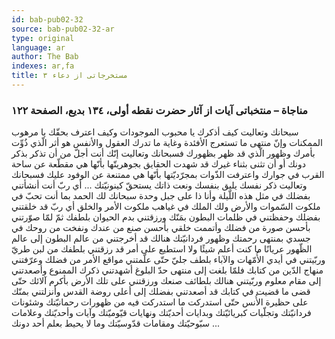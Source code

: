 ```yaml
---
id: bab-pub02-32
source: bab-pub02-32-ar
type: original
language: ar
author: The Bab
indexes: ar,fa
title: مستخرجاتى از دعاء ۳
---
```

### مناجاة – منتخباتى آيات از آثار حضرت نقطه أولى، ۱۳٤ بديع، الصفحة ۱۲۲

سبحانك وتعاليت كيف أذكرك يا محبوب الموجودات وكيف اعترف بحقّك يا مرهوب الممكنات وإنّ منتهى ما تستعرج الأفئدة وغاية ما تدرك العقول والأنفس هو أثر الّذي ذُوِّت بأمرك وظهور الّذي قد ظهر بظهورك فسبحانك وتعاليت إنّك أنت أجلّ من أن تذكر بذكر دونك أو أن تثنى بثناء غيرك قد شهدت الحقايق بجوهريتّها بأنّها هي مقطّعة عن ساحة القرب في جوارك واعترفت الذّوات بمجرّديّتها بأنّها هي ممتنعة عن الوفود عليك فسبحانك وتعاليت ذكر نفسك يليق بنفسك ونعت ذاتك يستحقّ كينونيّتك ... أي ربّ أنت أنشأتني بفضلك في مثل هذه اللّيلة وأنا ذا على جبل وحدة سبحانك لك الحمد بما أنت تحبّ في ملكوت السّموات والأرض ولك الملك في غياهب ملكوت الأمر والخلق أي ربّ قد خلقتني بفضلك وحفظتني في ظلمات البطون بمَنّك ورزقتني بدم الحيوان بلطفك ثمّ لمّا صوّرتني بأحسن صورة من فضلك وأتممت خلقي بأحسن صنع من عندك ونفخت من روحك في جسدي بمنتهى رحمتك وظهور فردانيّتك هنالك قد أخرجتني من عالم البطون إلى عالم الظّهور عريانًا ما كنت أعلم شيئًا ولا استطيع على أمر قد رزقتني بلطفك من لبن طريّ وربّيتني في أيدي الأُمّهات والآباء بلطف جليّ حتّى علّمتني مواقع الأمر من فضلك وعرّفتني منهاج الدّين من كتابك فلمّا بلغت إلى منتهى حدّ البلوغ أشهدتني ذكرك الممنوع وأصعدتني إلى مقام معلوم وربّيتني هنالك بلطائف صنعك ورزقتني على تلك الأرض بأكرم آلائك حتّى قضى ما قضيت في كتابك قد أصعدتني بفضلك إلى أعلى روضة القدس وأنزلتني بمنّك على حظيرة الأُنس حتّى استدركت ما استدركت فيه من ظهورات رحمانيّتك وشئونات فردانيّتك وتجلّيات كبريائيّتك وبدايات أحديّتك ونهايات قيّوميّتك وآيات وأحديّتك وعلامات سبّوحيّتك ومقامات قدّوسيّتك وما لا يحيط بعلم أحد دونك ...